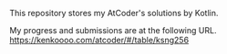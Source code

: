 This repository stores my AtCoder's solutions by Kotlin.

My progress and submissions are at the following URL.  
https://kenkoooo.com/atcoder/#/table/ksng256